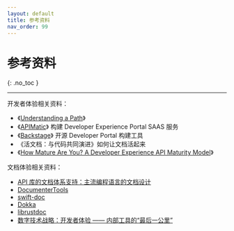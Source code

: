 ```yaml
---
layout: default
title: 参考资料
nav_order: 99
---
```


# 参考资料
{: .no_toc }

---


开发者体验相关资料：

 - 《[Understanding a Path](https://toddmoy.com/sendgrid-journeymap)》
 - 《[APIMatic](https://www.apimatic.io/developer-experience-portal/)》 构建 Developer Experience Portal SAAS 服务
 - 《[Backstage](https://github.com/backstage/backstage)》 开源 Developer Portal 构建工具
 - 《活文档：与代码共同演进》如何让文档活起来
 - 《[How Mature Are You? A Developer Experience API Maturity Model](http://jennywanger.com/speaking/dx-maturity-model/)》

文档体验相关资料：

* [API 库的文档体系支持：主流编程语言的文档设计](https://www.phodal.com/blog/api-ducumentation-design-dsl-base/)
* [DocumenterTools](https://github.com/JuliaDocs/DocumenterTools.jl)
* [swift-doc](https://github.com/SwiftDocOrg/swift-doc)
* [Dokka](https://github.com/Kotlin/dokka/)
* [librustdoc](https://github.com/rust-lang/rust/tree/master/src/librustdoc)
* [数字技术战略：开发者体验 —— 内部工具的“最后一公里”](https://www.phodal.com/blog/developer-experience/)
